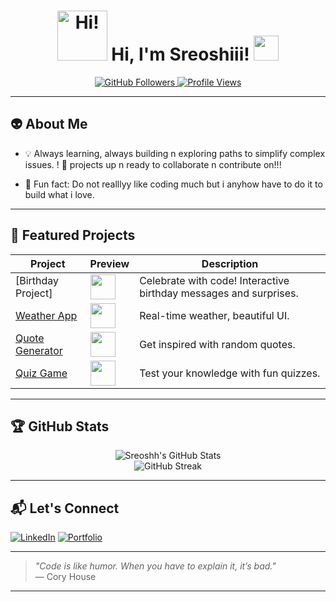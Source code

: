 <!--
✨ Welcome to Sreoshii's GitHub Profile ✨

Make your visit fun and interactive! Click the stickers, check the stats, and explore my projects below.

-->

<h1 align="center">
  <img src="https://media.giphy.com/media/v1.Y2lkPTc5MGI3NjExd2poYXhuaGgzajM4M2V1Y3h1bGkxY3VqZnMwdnFodWhlNHRpNnE5dCZlcD12MV9naWZzX3NlYXJjaCZjdD1n/26tn33aiTi1jkl6H6/giphy.gif" width="80" alt="Hi!"/>
  Hi, I'm Sreoshiii! <img src="https://media.giphy.com/media/WUlplcMpOCEmTGBtBW/giphy.gif" width="40">
</h1>

<p align="center">
  <a href="https://github.com/Sreoshh?tab=repositories">
    <img src="https://img.shields.io/github/followers/Sreoshh?label=Follow%20Me&style=social" alt="GitHub Followers" />
  </a>
  <a href="https://github.com/Sreoshh">
    <img src="https://komarev.com/ghpvc/?username=Sreoshh&style=flat-square&color=blue" alt="Profile Views" />
  </a>
</p>

---

## 👽 About Me


+ 💡 Always learning, always building n exploring paths to simplify complex issues.
! 🎂 projects up n ready to collaborate n contribute on!!!
- 🧩 Fun fact: Do not realllyy like coding much but i anyhow have to do it to build what i love.


---

## 🚀 Featured Projects

| Project | Preview | Description |
|---------|---------|-------------|
| [Birthday Project]| <img src="https://media0.giphy.com/media/v1.Y2lkPTc5MGI3NjExZWkwNWYzbGl3ODVsZGJueHZtNDY2NHF0ZTl5OXN4ajAxNnBlMzcxdSZlcD12MV9pbnRlcm5hbF9naWZfYnlfaWQmY3Q9Zw/5K7ngCtszoxxbaBieC/giphy.gif" height="40"> | Celebrate with code! Interactive birthday messages and surprises. |
| [Weather App](https://github.com/Sreoshh/Weather-App) | <img src="https://media.giphy.com/media/3oEjI6SIIHBdRxXI40/giphy.gif" height="40"> | Real-time weather, beautiful UI. |
| [Quote Generator](https://github.com/Sreoshh/Quote-Generator) | <img src="https://media.giphy.com/media/l0MYt5jPR6QX5pnqM/giphy.gif" height="40"> | Get inspired with random quotes. |
| [Quiz Game](https://github.com/Sreoshh/Quiz-Game) | <img src="https://media.giphy.com/media/26ufdipQqU2lhNA4g/giphy.gif" height="40"> | Test your knowledge with fun quizzes. |

---

## 🏆 GitHub Stats

<p align="center">
  <img src="https://github-readme-stats.vercel.app/api?username=Sreoshh&show_icons=true&theme=radical" alt="Sreoshh's GitHub Stats" />
  <br/>
  <img src="https://github-readme-streak-stats.herokuapp.com/?user=Sreoshh&theme=radical" alt="GitHub Streak"/>
</p>

---



## 📬 Let's Connect

[![LinkedIn](https://img.shields.io/badge/LinkedIn-blue?logo=linkedin&logoColor=white)](www.linkedin.com/in/sreoshi-chakraborty-369563322)
[![Portfolio](https://img.shields.io/badge/Portfolio-Website-green)](https://your-website.com)

---

> _"Code is like humor. When you have to explain it, it’s bad."_  
> — Cory House

---
